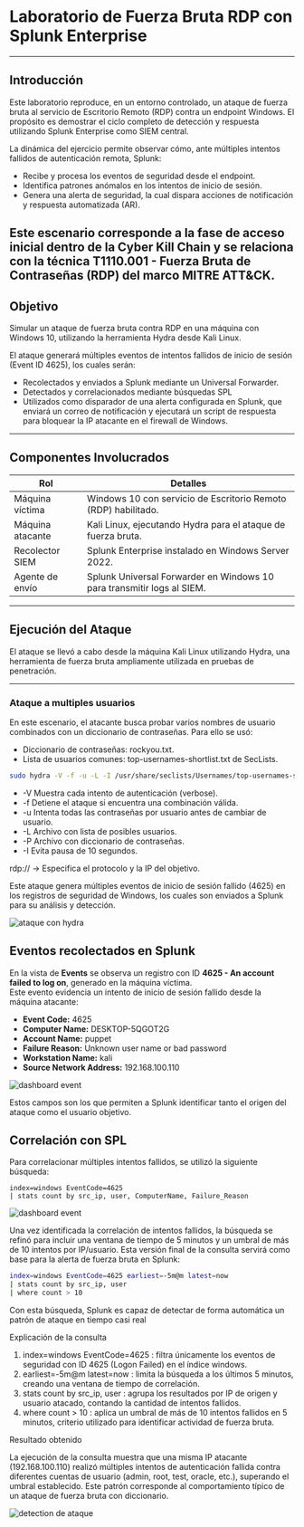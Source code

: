 #  Laboratorio de Fuerza Bruta RDP con Splunk Enterprise

---

##  Introducción  

Este laboratorio reproduce, en un entorno controlado, un ataque de fuerza bruta al servicio de Escritorio Remoto (RDP) contra un endpoint Windows. El propósito es demostrar el ciclo completo de detección y respuesta utilizando Splunk Enterprise como SIEM central.

La dinámica del ejercicio permite observar cómo, ante múltiples intentos fallidos de autenticación remota, Splunk:

- Recibe y procesa los eventos de seguridad desde el endpoint.
- Identifica patrones anómalos en los intentos de inicio de sesión.
- Genera una alerta de seguridad, la cual dispara acciones de notificación y respuesta automatizada (AR).

Este escenario corresponde a la fase de acceso inicial dentro de la Cyber Kill Chain y se relaciona con la técnica T1110.001 - Fuerza Bruta de Contraseñas (RDP) del marco MITRE ATT&CK.
---

##  Objetivo

Simular un ataque de fuerza bruta contra RDP en una máquina con Windows 10, utilizando la herramienta Hydra desde Kali Linux.

El ataque generará múltiples eventos de intentos fallidos de inicio de sesión (Event ID 4625), los cuales serán:

- Recolectados y enviados a Splunk mediante un Universal Forwarder.
- Detectados y correlacionados mediante búsquedas SPL
- Utilizados como disparador de una alerta configurada en Splunk, que enviará un correo de notificación y ejecutará un script de respuesta para bloquear la IP atacante en el firewall de Windows.

---

##  Componentes Involucrados

| Rol                | Detalles                                        |
|-------------------|-------------------------------------------------|
| Máquina víctima    | Windows 10 con servicio de Escritorio Remoto (RDP) habilitado.                 |
| Máquina atacante   | Kali Linux, ejecutando Hydra para el ataque de fuerza bruta.         |
| Recolector SIEM    | Splunk Enterprise instalado en Windows Server 2022.     |
| Agente de envío    | Splunk Universal Forwarder en Windows 10 para transmitir logs al SIEM.        |

---

##  Ejecución del Ataque

El ataque se llevó a cabo desde la máquina Kali Linux utilizando Hydra, una herramienta de fuerza bruta ampliamente utilizada en pruebas de penetración.

---

###  Ataque a multiples usuarios

En este escenario, el atacante busca probar varios nombres de usuario combinados con un diccionario de contraseñas. Para ello se usó:

- Diccionario de contraseñas: rockyou.txt.
- Lista de usuarios comunes: top-usernames-shortlist.txt de SecLists.

```bash
sudo hydra -V -f -u -L -I /usr/share/seclists/Usernames/top-usernames-shortlist.txt -P /usr/share/wordlists/rockyou.txt rdp://192.168.100.140
```

- -V  Muestra cada intento de autenticación (verbose).
- -f  Detiene el ataque si encuentra una combinación válida.
- -u  Intenta todas las contraseñas por usuario antes de cambiar de usuario.
- -L  Archivo con lista de posibles usuarios.
- -P  Archivo con diccionario de contraseñas.
- -I  Evita pausa de 10 segundos.

rdp:// → Especifica el protocolo y la IP del objetivo.

Este ataque genera múltiples eventos de inicio de sesión fallido (4625) en los registros de seguridad de Windows, los cuales son enviados a Splunk para su análisis y detección.


![ataque con hydra](https://github.com/ne1n0/labs/blob/main/splunk-scan-detection/images/attack-hydra.png)

## Eventos recolectados en Splunk

En la vista de **Events** se observa un registro con ID **4625 - An account failed to log on**, generado en la máquina víctima.  
Este evento evidencia un intento de inicio de sesión fallido desde la máquina atacante:

- **Event Code:** 4625 
- **Computer Name:**  DESKTOP-5QGOT2G 
- **Account Name:** puppet  
- **Failure Reason:** Unknown user name or bad password  
- **Workstation Name:** kali 
- **Source Network Address:** 192.168.100.110  

![dashboard event](https://github.com/ne1n0/labs/blob/main/splunk-scan-detection/images/detail-3.png)

Estos campos son los que permiten a Splunk identificar tanto el origen del ataque como el usuario objetivo.

##  Correlación con SPL

Para correlacionar múltiples intentos fallidos, se utilizó la siguiente búsqueda:

```spl
index=windows EventCode=4625 
| stats count by src_ip, user, ComputerName, Failure_Reason
```
![dashboard event](https://github.com/ne1n0/labs/blob/main/splunk-scan-detection/images/event-detail.png)


Una vez identificada la correlación de intentos fallidos, la búsqueda se refinó para incluir una ventana de tiempo de 5 minutos y un umbral de más de 10 intentos por IP/usuario. Esta versión final de la consulta servirá como base para la alerta de fuerza bruta en Splunk:


```bash
index=windows EventCode=4625 earliest=-5m@m latest=now
| stats count by src_ip, user
| where count > 10
```

Con esta búsqueda, Splunk es capaz de detectar de forma automática un patrón de ataque en tiempo casi real

Explicación de la consulta

1. index=windows EventCode=4625 : filtra únicamente los eventos de seguridad con ID 4625 (Logon Failed) en el índice windows.
2. earliest=-5m@m latest=now : limita la búsqueda a los últimos 5 minutos, creando una ventana de tiempo de correlación.
3. stats count by src_ip, user : agrupa los resultados por IP de origen y usuario atacado, contando la cantidad de intentos fallidos.
4. where count > 10 : aplica un umbral de más de 10 intentos fallidos en 5 minutos, criterio utilizado para identificar actividad de fuerza bruta.

Resultado obtenido

La ejecución de la consulta muestra que una misma IP atacante (192.168.100.110) realizó múltiples intentos de autenticación fallida contra diferentes cuentas de usuario (admin, root, test, oracle, etc.), superando el umbral establecido.
Este patrón corresponde al comportamiento típico de un ataque de fuerza bruta con diccionario.

![detection de ataque](https://github.com/ne1n0/labs/blob/main/splunk-scan-detection/images/attack-detection.png)

